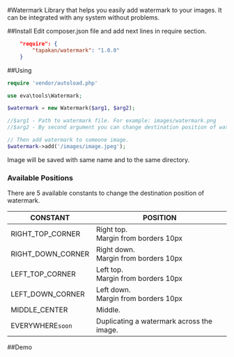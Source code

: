 #Watermark
Library that helps you easily add watermark to your images. It can be integrated with any system without problems.

##Install
Edit composer.json file and add next lines in require section.
```json
    "require": {
        "tapakan/watermark": "1.0.0"
    }
```
##Using
```php
require 'vendor/autoload.php'

use eva\tools\Watermark;

$watermark = new Watermark($arg1, $arg2);

//$arg1 - Path to watermark file. For example: images/watermark.png
//$arg2 - By second argument you can change destination position of watermark. See Available positions sector.

// Then add watermark to someone image.
$watermark->add('/images/image.jpeg');
```
Image will be saved with same name and to the same directory.

### Available Positions
There are 5 available constants to change the destination position of watermark.

| CONSTANT          | POSITION                                 |
| ----------------- | -----------------------------------------|
| RIGHT_TOP_CORNER  | Right top. <br> Margin from borders 10px |
| RIGHT_DOWN_CORNER | Right down.<br> Margin from borders 10px |
| LEFT_TOP_CORNER   | Left top.<br> Margin from borders 10px   |
| LEFT_DOWN_CORNER  | Left down.<br> Margin from borders 10px  |
| MIDDLE_CENTER     | Middle.                                  |
| EVERYWHERE`soon`        | Duplicating a watermark across the image.|

##Demo